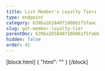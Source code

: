 ```yaml
---
title: List Member's Loyalty Tiers
type: endpoint
category: 639ba2628407100061f5faac
slug: get-member-loyalty-tier
parentDoc: 639ba2658407100061f5fab6
hidden: false
order: 41
---
```

[block:html]
{
  "html": "<style>\n.LanguagePicker-divider { \n  display: none; }\n</style>"
}
[/block]